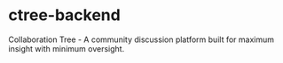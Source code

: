 # ctree-backend
Collaboration Tree - A community discussion platform built for maximum insight with minimum oversight.
